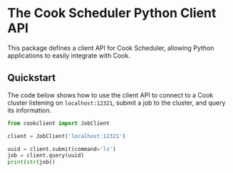 # The Cook Scheduler Python Client API

This package defines a client API for Cook Scheduler, allowing Python applications to easily integrate with Cook.

## Quickstart

The code below shows how to use the client API to connect to a Cook cluster listening on `localhost:12321`, submit a job to the cluster, and query its information.

```python
from cookclient import JobClient

client = JobClient('localhost:12321')

uuid = client.submit(command='ls')
job = client.query(uuid)
print(str(job))
```
